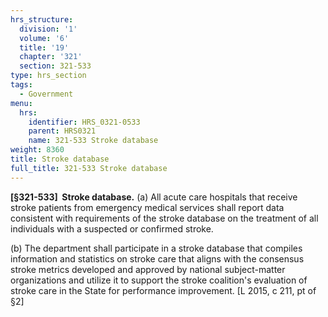 ```yaml
---
hrs_structure:
  division: '1'
  volume: '6'
  title: '19'
  chapter: '321'
  section: 321-533
type: hrs_section
tags:
  - Government
menu:
  hrs:
    identifier: HRS_0321-0533
    parent: HRS0321
    name: 321-533 Stroke database
weight: 8360
title: Stroke database
full_title: 321-533 Stroke database
---
```

**[§321-533]  Stroke database.** (a) All acute care hospitals that receive stroke patients from emergency medical services shall report data consistent with requirements of the stroke database on the treatment of all individuals with a suspected or confirmed stroke.

(b) The department shall participate in a stroke database that compiles information and statistics on stroke care that aligns with the consensus stroke metrics developed and approved by national subject-matter organizations and utilize it to support the stroke coalition's evaluation of stroke care in the State for performance improvement. [L 2015, c 211, pt of §2]